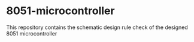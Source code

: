 # 8051-microcontroller
This repository contains the schematic design rule check of the designed 8051 microcontroller 
